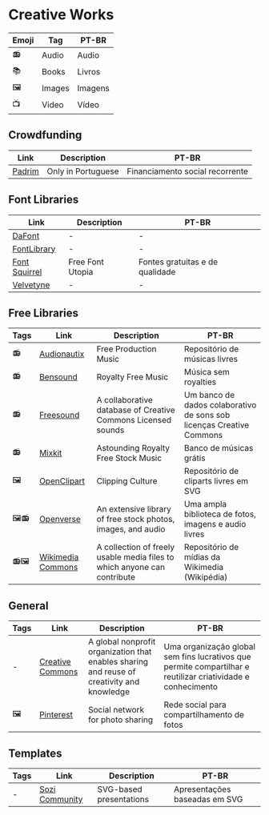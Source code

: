 # Creative Works

| Emoji | Tag    | PT-BR   |
| ----- | ------ | ------- |
| 📻    | Audio  | Audio   |
| 📚    | Books  | Livros  |
| 🖼    | Images | Imagens |
| 📺    | Video  | Vídeo   |

## Crowdfunding

| Link                                | Description        | PT-BR                           |
| ----------------------------------- | ------------------ | ------------------------------- |
| [Padrim](https://www.padrim.com.br) | Only in Portuguese | Financiamento social recorrente |

## Font Libraries

| Link                                           | Description      | PT-BR                           |
| ---------------------------------------------- | ---------------- | ------------------------------- |
| [DaFont](https://www.dafont.com/)              | -                | -                               |
| [FontLibrary](https://fontlibrary.org/)        | -                | -                               |
| [Font Squirrel](https://www.fontsquirrel.com/) | Free Font Utopia | Fontes gratuitas e de qualidade |
| [Velvetyne](https://velvetyne.fr/)             | -                | -                               |

## Free Libraries

| Tags | Link                                                              | Description                                                              | PT-BR                                                                |
| ---- | ----------------------------------------------------------------- | ------------------------------------------------------------------------ | -------------------------------------------------------------------- |
| 📻   | [Audionautix](https://audionautix.com)                            | Free Production Music                                                    | Repositório de músicas livres                                        |
| 📻   | [Bensound](https://www.bensound.com)                              | Royalty Free Music                                                       | Música sem royalties                                                 |
| 📻   | [Freesound](https://freesound.org)                                | A collaborative database of Creative Commons Licensed sounds             | Um banco de dados colaborativo de sons sob licenças Creative Commons |
| 📻   | [Mixkit](https://mixkit.co/free-stock-music/)                     | Astounding Royalty Free Stock Music                                      | Banco de músicas grátis                                              |
| 🖼   | [OpenClipart](https://openclipart.org)                            | Clipping Culture                                                         | Repositório de cliparts livres em SVG                                |
| 🖼📻 | [Openverse](https://search-production.openverse.engineering)      | An extensive library of free stock photos, images, and audio             | Uma ampla biblioteca de fotos, imagens e audio livres                |
| 📻🖼 | [Wikimedia Commons](https://commons.wikimedia.org/wiki/Main_Page) | A collection of freely usable media files to which anyone can contribute | Repositório de mídias da Wikimedia (Wikipédia)                       |

## General

| Tags | Link                                            | Description                                                                                | PT-BR                                                                                                        |
| ---- | ----------------------------------------------- | ------------------------------------------------------------------------------------------ | ------------------------------------------------------------------------------------------------------------ |
| -    | [Creative Commons](https://creativecommons.org) | A global nonprofit organization that enables sharing and reuse of creativity and knowledge | Uma organização global sem fins lucrativos que permite compartilhar e reutilizar criatividade e conhecimento |
| 🖼   | [Pinterest](https://br.pinterest.com)           | Social network for photo sharing                                                           | Rede social para compartilhamento de fotos                                                                   |

## Templates

| Tags | Link                                      | Description             | PT-BR                         |
| ---- | ----------------------------------------- | ----------------------- | ----------------------------- |
| -    | [Sozi Community](http://sozi.wikidot.com) | SVG-based presentations | Apresentações baseadas em SVG |